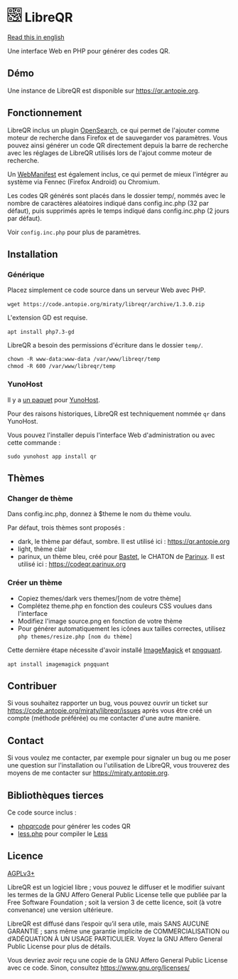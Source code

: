 # ![](themes/dark/icons/32.png) LibreQR

[Read this in english](README.md)

Une interface Web en PHP pour générer des codes QR.

## Démo

Une instance de LibreQR est disponible sur <https://qr.antopie.org>.

## Fonctionnement

LibreQR inclus un plugin [OpenSearch](https://developer.mozilla.org/docs/Web/OpenSearch), ce qui permet de l'ajouter comme moteur de recherche dans Firefox et de sauvegarder vos paramètres.
Vous pouvez ainsi générer un code QR directement depuis la barre de recherche avec les réglages de LibreQR utilisés lors de l'ajout comme moteur de recherche.

Un [WebManifest](https://developer.mozilla.org/docs/Web/Manifest) est également inclus, ce qui permet de mieux l'intégrer au système via Fennec (Firefox Android) ou Chromium.

Les codes QR générés sont placés dans le dossier temp/, nommés avec le nombre de caractères aléatoires indiqué dans config.inc.php (32 par défaut), puis supprimés après le temps indiqué dans config.inc.php (2 jours par défaut).

Voir `config.inc.php` pour plus de paramètres.

## Installation

### Générique

Placez simplement ce code source dans un serveur Web avec PHP.

`wget https://code.antopie.org/miraty/libreqr/archive/1.3.0.zip`

L'extension GD est requise.

`apt install php7.3-gd`

LibreQR a besoin des permissions d'écriture dans le dossier `temp/`.

```
chown -R www-data:www-data /var/www/libreqr/temp
chmod -R 600 /var/www/libreqr/temp
```

### YunoHost

Il y a [un paquet](https://code.antopie.org/miraty/qr_ynh/) pour [YunoHost](https://yunohost.org/).

Pour des raisons historiques, LibreQR est techniquement nommée `qr` dans YunoHost.

Vous pouvez l'installer depuis l'interface Web d'administration ou avec cette commande :

```
sudo yunohost app install qr
```

## Thèmes

### Changer de thème

Dans config.inc.php, donnez à $theme le nom du thème voulu.

Par défaut, trois thèmes sont proposés :

* dark, le thème par défaut, sombre. Il est utilisé ici : <https://qr.antopie.org>
* light, thème clair
* parinux, un thème bleu, créé pour [Bastet](https://bastet.parinux.org), le CHATON de [Parinux](https://parinux.org). Il est utilisé ici : <https://codeqr.parinux.org>

### Créer un thème

* Copiez themes/dark vers themes/[nom de votre thème]
* Complétez theme.php en fonction des couleurs CSS voulues dans l'interface
* Modifiez l'image source.png en fonction de votre thème
* Pour générer automatiquement les icônes aux tailles correctes, utilisez `php themes/resize.php [nom du thème]`

Cette dernière étape nécessite d'avoir installé [ImageMagick](https://imagemagick.org) et [pngquant](https://pngquant.org).

```apt install imagemagick pngquant```

## Contribuer

Si vous souhaitez rapporter un bug, vous pouvez ouvrir un ticket sur <https://code.antopie.org/miraty/libreqr/issues> après vous être créé un compte (méthode préférée) ou me contacter d'une autre manière.

## Contact

Si vous voulez me contacter, par exemple pour signaler un bug ou me poser une question sur l'installation ou l'utilisation de LibreQR, vous trouverez des moyens de me contacter sur <https://miraty.antopie.org>.

## Bibliothèques tierces

Ce code source inclus :

* [phpqrcode](https://github.com/t0k4rt/phpqrcode) pour générer les codes QR
* [less.php](https://github.com/wikimedia/less.php) pour compiler le [Less](http://lesscss.org)

## Licence

[AGPLv3+](https://code.antopie.org/miraty/libreqr/src/branch/main/LICENSE)

LibreQR est un logiciel libre ; vous pouvez le diffuser et le modifier suivant les termes de la GNU Affero General Public License telle que publiée par la Free Software Foundation ; soit la version 3 de cette licence, soit (à votre convenance) une version ultérieure.

LibreQR est diffusé dans l’espoir qu’il sera utile, mais SANS AUCUNE GARANTIE ; sans même une garantie implicite de COMMERCIALISATION ou d’ADÉQUATION À UN USAGE PARTICULIER. Voyez la GNU Affero General Public License pour plus de détails.

Vous devriez avoir reçu une copie de la GNU Affero General Public License avec ce code. Sinon, consultez <https://www.gnu.org/licenses/>
